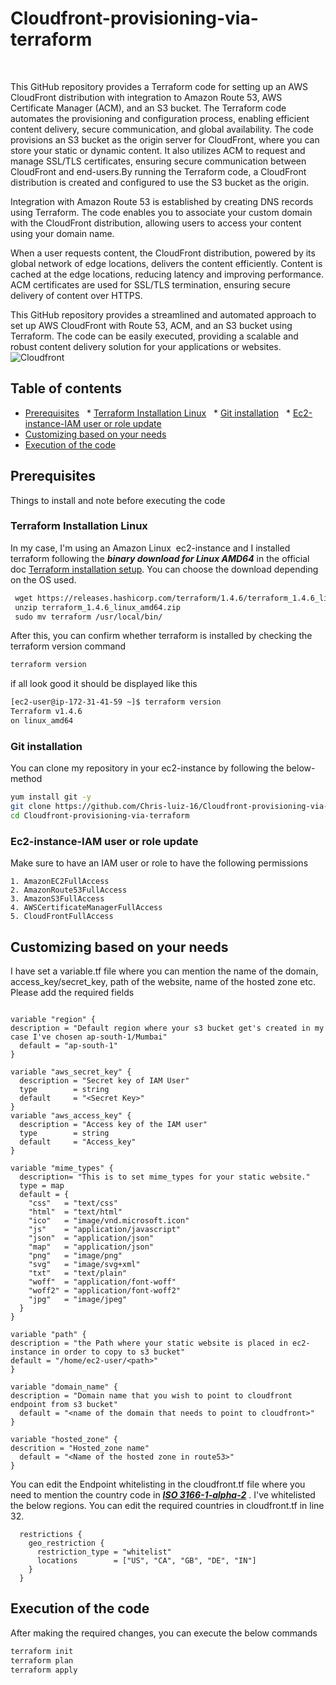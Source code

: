 # Cloudfront-provisioning-via-terraform
<br />

This GitHub repository provides a Terraform code for setting up an AWS CloudFront distribution with integration to Amazon Route 53, AWS Certificate Manager (ACM), and an S3 bucket. The Terraform code automates the provisioning and configuration process, enabling efficient content delivery, secure communication, and global availability.
The code provisions an S3 bucket as the origin server for CloudFront, where you can store your static or dynamic content. It also utilizes ACM to request and manage SSL/TLS certificates, ensuring secure communication between CloudFront and end-users.By running the Terraform code, a CloudFront distribution is created and configured to use the S3 bucket as the origin. 

Integration with Amazon Route 53 is established by creating DNS records using Terraform. The code enables you to associate your custom domain with the CloudFront distribution, allowing users to access your content using your domain name.

When a user requests content, the CloudFront distribution, powered by its global network of edge locations, delivers the content efficiently. Content is cached at the edge locations, reducing latency and improving performance. ACM certificates are used for SSL/TLS termination, ensuring secure delivery of content over HTTPS.

This GitHub repository provides a streamlined and automated approach to set up AWS CloudFront with Route 53, ACM, and an S3 bucket using Terraform. The code can be easily executed, providing a scalable and robust content delivery solution for your applications or websites.
<br />
![Cloudfront](https://github.com/Chris-luiz-16/Cloudfront-provisioning-via-terraform/assets/128575317/350b8052-1a55-4cd3-b478-2ebb9cb782d5)

## Table of contents
* [Prerequisites](#prerequisites)
  * [Terraform Installation Linux](#terraform-installation-linux)
  * [Git installation](#git-installation)
  * [Ec2-instance-IAM user or role update ](#ec2-instance-iam-user-or-role-update )
* [Customizing based on your needs](#customizing-based-on-your-needs)
* [Execution of the code](#execution-of-the-code)

## Prerequisites
Things to install and note before executing the code

### Terraform Installation Linux
In my case, I'm using an Amazon Linux  ec2-instance and I installed terraform following the ***binary download for Linux AMD64*** in the official doc [Terraform installation setup](https://developer.hashicorp.com/terraform/downloads?product_intent=terraform).
You can choose the download depending on the OS used.
```sh
 wget https://releases.hashicorp.com/terraform/1.4.6/terraform_1.4.6_linux_amd64.zip
 unzip terraform_1.4.6_linux_amd64.zip
 sudo mv terraform /usr/local/bin/
```
After this, you can confirm whether terraform is installed by checking the terraform version command
```sh
terraform version
```
if all look good it should be displayed like this
```bash
[ec2-user@ip-172-31-41-59 ~]$ terraform version
Terraform v1.4.6
on linux_amd64
```

### Git installation
You can clone my repository in your ec2-instance by following the below-method
```sh
yum install git -y
git clone https://github.com/Chris-luiz-16/Cloudfront-provisioning-via-terraform.git
cd Cloudfront-provisioning-via-terraform
```

### Ec2-instance-IAM user or role update 
Make sure to have an IAM user or role to have the following permissions
```
1. AmazonEC2FullAccess
2. AmazonRoute53FullAccess
3. AmazonS3FullAccess
4. AWSCertificateManagerFullAccess
5. CloudFrontFullAccess
```

## Customizing based on your needs
I have set a variable.tf file where you can mention the name of the domain, access_key/secret_key, path of the website, name of the hosted zone etc. Please add the required fields

```hcl

variable "region" {
description = "Default region where your s3 bucket get's created in my case I've chosen ap-south-1/Mumbai"
  default = "ap-south-1"
}

variable "aws_secret_key" {
  description = "Secret key of IAM User"
  type        = string
  default     = "<Secret Key>"
}
variable "aws_access_key" {
  description = "Access key of the IAM user"
  type        = string
  default     = "Access_key"
}

variable "mime_types" {
  description= "This is to set mime_types for your static website."
  type = map
  default = {
    "css"   = "text/css"
    "html"  = "text/html"
    "ico"   = "image/vnd.microsoft.icon"
    "js"    = "application/javascript"
    "json"  = "application/json"
    "map"   = "application/json"
    "png"   = "image/png"
    "svg"   = "image/svg+xml"
    "txt"   = "text/plain"
    "woff"  = "application/font-woff"
    "woff2" = "application/font-woff2"
    "jpg"   = "image/jpeg"
  }
}

variable "path" {
description = "the Path where your static website is placed in ec2-instance in order to copy to s3 bucket"
default = "/home/ec2-user/<path>"
}

variable "domain_name" {
description = "Domain name that you wish to point to cloudfront endpoint from s3 bucket"
  default = "<name of the domain that needs to point to cloudfront>"
}

variable "hosted_zone" {
descrition = "Hosted_zone name"
  default = "<Name of the hosted zone in route53>"
}
```
You can edit the Endpoint whitelisting in the cloudfront.tf file where you need to mention the country code in ***[ISO 3166-1-alpha-2](https://www.iso.org/obp/ui/#search)*** . I've whitelisted the below regions. You can edit the required countries in cloudfront.tf in line 32.
```hcl
  restrictions {
    geo_restriction {
      restriction_type = "whitelist"
      locations        = ["US", "CA", "GB", "DE", "IN"]
    }
  }
```

## Execution of the code

After making the required changes, you can execute the below commands
```sh
terraform init
terraform plan
terraform apply 
```
